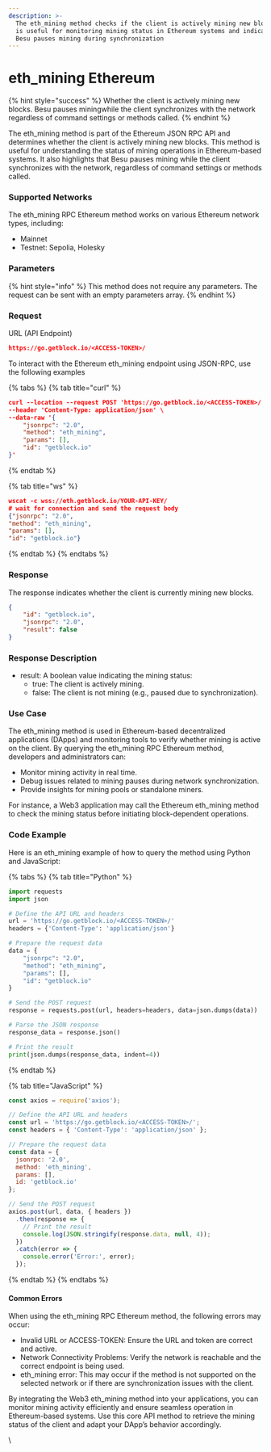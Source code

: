```yaml
---
description: >-
  The eth_mining method checks if the client is actively mining new blocks. It
  is useful for monitoring mining status in Ethereum systems and indicates that
  Besu pauses mining during synchronization
---
```


# eth\_mining Ethereum

{% hint style="success" %}
Whether the client is actively mining new blocks. Besu pauses miningwhile the client synchronizes with the network regardless of command settings or methods called.
{% endhint %}

The eth\_mining method is part of the Ethereum JSON RPC API and determines whether the client is actively mining new blocks. This method is useful for understanding the status of mining operations in Ethereum-based systems. It also highlights that Besu pauses mining while the client synchronizes with the network, regardless of command settings or methods called.

### Supported Networks

The eth\_mining RPC Ethereum method works on various Ethereum network types, including:

* Mainnet
* Testnet: Sepolia, Holesky

### Parameters

{% hint style="info" %}
This method does not require any parameters. The request can be sent with an empty parameters array.
{% endhint %}

### Request

URL (API Endpoint)

```json
https://go.getblock.io/<ACCESS-TOKEN>/
```

To interact with the Ethereum eth\_mining endpoint using JSON-RPC, use the following examples

{% tabs %}
{% tab title="curl" %}
```json
curl --location --request POST 'https://go.getblock.io/<ACCESS-TOKEN>/' \
--header 'Content-Type: application/json' \
--data-raw '{
    "jsonrpc": "2.0",
    "method": "eth_mining",
    "params": [],
    "id": "getblock.io"
}'
```
{% endtab %}

{% tab title="ws" %}
```json
wscat -c wss://eth.getblock.io/YOUR-API-KEY/ 
# wait for connection and send the request body 
{"jsonrpc": "2.0",
"method": "eth_mining",
"params": [],
"id": "getblock.io"}
```
{% endtab %}
{% endtabs %}

### Response

The response indicates whether the client is currently mining new blocks.

```json
{
    "id": "getblock.io",
    "jsonrpc": "2.0",
    "result": false
}
```

### Response Description

* result: A boolean value indicating the mining status:
  * true: The client is actively mining.
  * false: The client is not mining (e.g., paused due to synchronization).

### Use Case

The eth\_mining method is used in Ethereum-based decentralized applications (DApps) and monitoring tools to verify whether mining is active on the client. By querying the eth\_mining RPC Ethereum method, developers and administrators can:

* Monitor mining activity in real time.
* Debug issues related to mining pauses during network synchronization.
* Provide insights for mining pools or standalone miners.

For instance, a Web3 application may call the Ethereum eth\_mining method to check the mining status before initiating block-dependent operations.

### Code Example

Here is an eth\_mining example of how to query the method using Python and JavaScript:

{% tabs %}
{% tab title="Python" %}
```python
import requests
import json

# Define the API URL and headers
url = 'https://go.getblock.io/<ACCESS-TOKEN>/'
headers = {'Content-Type': 'application/json'}

# Prepare the request data
data = {
    "jsonrpc": "2.0",
    "method": "eth_mining",
    "params": [],
    "id": "getblock.io"
}

# Send the POST request
response = requests.post(url, headers=headers, data=json.dumps(data))

# Parse the JSON response
response_data = response.json()

# Print the result
print(json.dumps(response_data, indent=4))
```
{% endtab %}

{% tab title="JavaScript" %}
```javascript
const axios = require('axios');

// Define the API URL and headers
const url = 'https://go.getblock.io/<ACCESS-TOKEN>/';
const headers = { 'Content-Type': 'application/json' };

// Prepare the request data
const data = {
  jsonrpc: '2.0',
  method: 'eth_mining',
  params: [],
  id: 'getblock.io'
};

// Send the POST request
axios.post(url, data, { headers })
  .then(response => {
    // Print the result
    console.log(JSON.stringify(response.data, null, 4));
  })
  .catch(error => {
    console.error('Error:', error);
  });
```
{% endtab %}
{% endtabs %}

#### Common Errors

When using the eth\_mining RPC Ethereum method, the following errors may occur:

* Invalid URL or ACCESS-TOKEN: Ensure the URL and token are correct and active.
* Network Connectivity Problems: Verify the network is reachable and the correct endpoint is being used.
* eth\_mining error: This may occur if the method is not supported on the selected network or if there are synchronization issues with the client.

By integrating the Web3 eth\_mining method into your applications, you can monitor mining activity efficiently and ensure seamless operation in Ethereum-based systems. Use this core API method to retrieve the mining status of the client and adapt your DApp’s behavior accordingly.

\\
